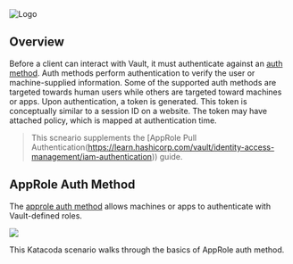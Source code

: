 <img src="https://education-yh.s3-us-west-2.amazonaws.com/Vault_Icon_FullColor.png" alt="Logo"/>

## Overview

Before a client can interact with Vault, it must authenticate against an [auth method](https://www.vaultproject.io/docs/auth/index.html). Auth methods perform authentication to verify the user or machine-supplied information. Some of the supported auth methods are targeted towards human users while others are targeted toward machines or apps. Upon authentication, a token is generated. This token is conceptually similar to a session ID on a website. The token may have attached policy, which is mapped at authentication time.

> This scneario supplements the [AppRole Pull Authentication(https://learn.hashicorp.com/vault/identity-access-management/iam-authentication)) guide.

## AppRole Auth Method

The [approle auth method](https://www.vaultproject.io/docs/auth/approle.html) allows machines or apps to authenticate with Vault-defined roles.

![](https://education-yh.s3-us-west-2.amazonaws.com/screenshots/7-approle.png)

This Katacoda scenario walks through the basics of AppRole auth method.
